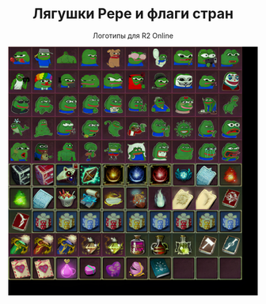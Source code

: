 <h1 style="text-align:center">Лягушки Pepe и флаги стран</h1>

<p style="text-align:center">Логотипы для R2 Online</p>

![t00035.png](GUI.DDS/png/item70.png)

<p>&nbsp;</p>
